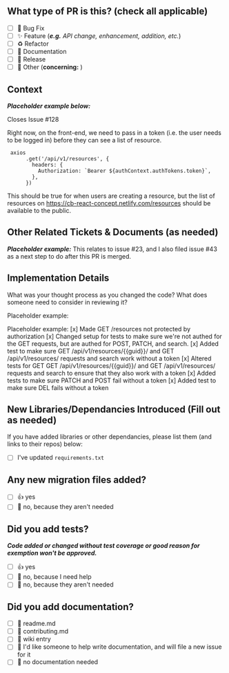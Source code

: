 ## What type of PR is this? (check all applicable)

- [ ] 🐛 Bug Fix
- [ ] ✨ Feature (_**e.g.** API change, enhancement, addition, etc._)
- [ ] ♻️ Refactor
- [ ] 📝 Documentation
- [ ] 🔖 Release
- [ ] 🚩 Other (**concerning:**          )

## Context

**_Placeholder example below:_**

Closes Issue #128

Right now, on the front-end, we need to pass in a token (i.e. the user needs to be logged in) before they can see a list of resource.

```
 axios
      .get('/api/v1/resources', {
        headers: {
          Authorization: `Bearer ${authContext.authTokens.token}`,
        },
      })
```

This should be true for when users are creating a resource, but the list of resources on https://cb-react-concept.netlify.com/resources should be available to the public.

## Other Related Tickets & Documents (as needed)

**_Placeholder example:_** This relates to issue #23, and I also filed issue #43 as a next step to do after this PR is merged.

## Implementation Details
What was your thought process as you changed the code? What does someone need to consider in reviewing it?

Placeholder example:

Placeholder example:
[x] Made GET /resources not protected by authorization
[x] Changed setup for tests to make sure we're not authed for the GET requests, but are authed for POST, PATCH, and search.
[x] Added test to make sure GET /api/v1/resources/{{guid}}/ and GET /api/v1/resources/ requests and search work without a token
[x] Altered tests for GET GET /api/v1/resources/{{guid}}/ and GET /api/v1/resources/ requests and search to ensure that they also work with a token
[x] Added tests to make sure PATCH and POST fail without a token
[x] Added test to make sure DEL fails without a token

## New Libraries/Dependancies Introduced (Fill out as needed)


If you have added libraries or other dependancies, please list them (and links to their repos) below:

- [ ] I've updated `requirements.txt`

## Any new migration files added?

- [ ] 👍 yes
- [ ] 🙅 no, because they aren't needed

## Did you add tests?
**_Code added or changed without test coverage or good reason for exemption won't be approved._**

- [ ] 👍 yes
- [ ] 🙋 no, because I need help
- [ ] 🙅 no, because they aren't needed

## Did you add documentation?

- [ ] 📜 readme.md
- [ ] 📜 contributing.md
- [ ] 📜 wiki entry
- [ ] 🙋 I'd like someone to help write documentation, and will file a new issue for it
- [ ] 🙅 no documentation needed

